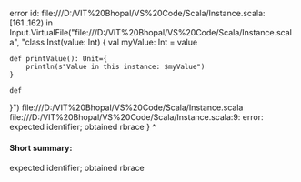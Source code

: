 error id: file:///D:/VIT%20Bhopal/VS%20Code/Scala/Instance.scala:[161..162) in Input.VirtualFile("file:///D:/VIT%20Bhopal/VS%20Code/Scala/Instance.scala", "class Inst(value: Int) {
    val myValue: Int = value

    def printValue(): Unit={
        println(s"Value in this instance: $myValue")
    }

    def 
}")
file:///D:/VIT%20Bhopal/VS%20Code/Scala/Instance.scala
file:///D:/VIT%20Bhopal/VS%20Code/Scala/Instance.scala:9: error: expected identifier; obtained rbrace
}
^
#### Short summary: 

expected identifier; obtained rbrace